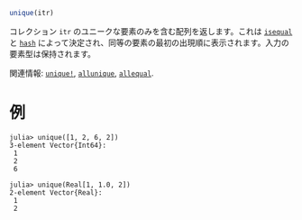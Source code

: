 ```julia
unique(itr)
```

コレクション `itr` のユニークな要素のみを含む配列を返します。これは [`isequal`](@ref) と [`hash`](@ref) によって決定され、同等の要素の最初の出現順に表示されます。入力の要素型は保持されます。

関連情報: [`unique!`](@ref), [`allunique`](@ref), [`allequal`](@ref).

# 例

```jldoctest
julia> unique([1, 2, 6, 2])
3-element Vector{Int64}:
 1
 2
 6

julia> unique(Real[1, 1.0, 2])
2-element Vector{Real}:
 1
 2
```
